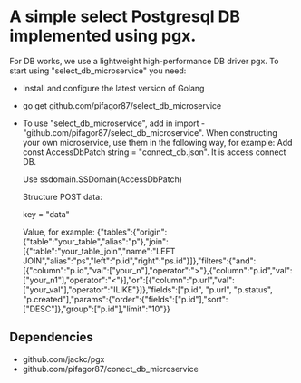 # A simple select Postgresql DB implemented using pgx.
For DB works, we use a lightweight high-performance DB driver pgx.
To start using "select_db_microservice" you need:
* Install and configure the latest version of Golang
* go get github.com/pifagor87/select_db_microservice
* To use "select_db_microservice", add in import - "github.com/pifagor87/select_db_microservice".
When constructing your own microservice, use them in the following way, for example:
    Add const AccessDbPatch string = "connect_db.json". It is access connect DB.

    Use ssdomain.SSDomain(AccessDbPatch)

    Structure POST data:

    key = "data"

    Value, for example:
    {"tables":{"origin":{"table":"your_table","alias":"p"},"join":[{"table":"your_table_join","name":"LEFT JOIN","alias":"ps","left":"p.id","right":"ps.id"}]},"filters":{"and":[{"column":"p.id","val":["your_n"],"operator":">"},{"column":"p.id","val":["your_n1"],"operator":"<"}],"or":[{"column":"p.url","val":["your_val"],"operator":"ILIKE"}]},"fields":["p.id", "p.url", "p.status", "p.created"],"params":{"order":{"fields":["p.id"],"sort":["DESC"]},"group":["p.id"],"limit":"10"}}

## Dependencies
* github.com/jackc/pgx
* github.com/pifagor87/conect_db_microservice